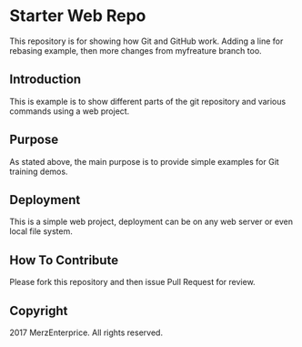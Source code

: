 # Starter Web Repo

This repository is for showing how Git and GitHub work. Adding a line for rebasing example, then more changes from myfreature branch too.

## Introduction

This is example is to show different parts of the git repository and various commands using a web project.

## Purpose

As stated above, the main purpose is to provide simple examples for Git training demos.

## Deployment

This is a simple web project, deployment can be on any web server or even local file system.

## How To Contribute

Please fork this repository and then issue Pull Request for review.

## Copyright

2017 MerzEnterprice. All rights reserved.